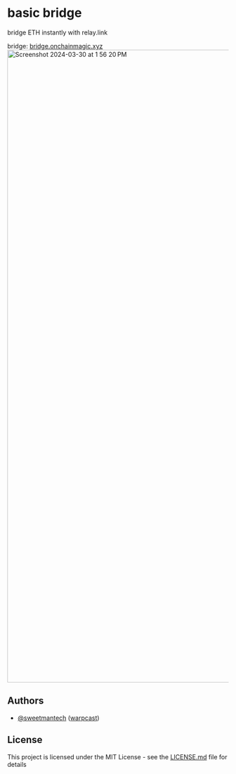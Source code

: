 # basic bridge

bridge ETH instantly with relay.link

bridge: [bridge.onchainmagic.xyz](https://bridge.onchainmagic.xyz/)
<img width="1440" alt="Screenshot 2024-03-30 at 1 56 20 PM" src="https://github.com/SweetmanTech/basic-relay-bridge/assets/23249402/de002b81-2c85-400f-bc8e-887de0d28c82">

## Authors

- [@sweetmantech](https://github.com/sweetmantech) ([warpcast](https://warpcast.com/sweetman-eth))

## License

This project is licensed under the MIT License - see the [LICENSE.md](LICENSE.md) file for details
